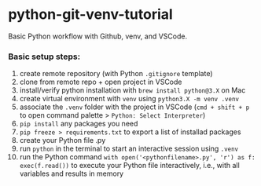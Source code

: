 # python-git-venv-tutorial
Basic Python workflow with Github, venv, and VSCode.

### Basic setup steps:
1. create remote repository (with Python `.gitignore` template)
2. clone from remote repo + open project in VSCode
3. install/verify python installation with `brew install python@3.X` on Mac
4. create virtual environment with `venv` using `python3.X -m venv .venv`
5. associate the `.venv` folder with the project in VSCode (`cmd + shift + p` to open command palette > `Python: Select Interpreter`)
6. `pip install` any packages you need
7. `pip freeze > requirements.txt` to export a list of installad packages 
8. create your Python file <pythonfilename>.py
9. run `python` in the terminal to start an interactive session using `.venv`
10. run the Python command `with open('<pythonfilename>.py', 'r') as f: exec(f.read())` to execute your Python file interactively, i.e., with all variables and results in memory